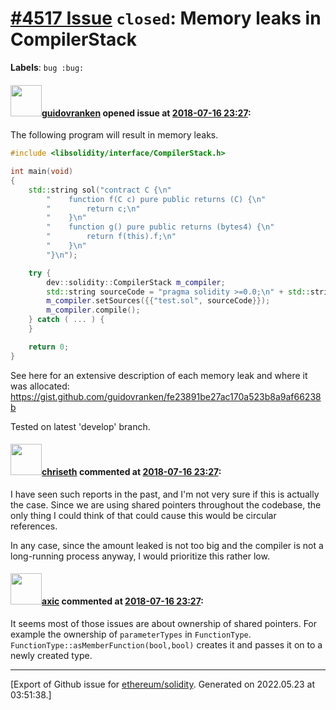 # [\#4517 Issue](https://github.com/ethereum/solidity/issues/4517) `closed`: Memory leaks in CompilerStack
**Labels**: `bug :bug:`


#### <img src="https://avatars.githubusercontent.com/u/6846644?u=793163cde3e2d0e5b555347824f8c01236f3c22f&v=4" width="50">[guidovranken](https://github.com/guidovranken) opened issue at [2018-07-16 23:27](https://github.com/ethereum/solidity/issues/4517):

The following program will result in memory leaks.

```cpp
#include <libsolidity/interface/CompilerStack.h>

int main(void)
{
    std::string sol("contract C {\n"
        "    function f(C c) pure public returns (C) {\n"
        "        return c;\n"
        "    }\n"
        "    function g() pure public returns (bytes4) {\n"
        "        return f(this).f;\n"
        "    }\n"
        "}\n");

    try {
        dev::solidity::CompilerStack m_compiler;
        std::string sourceCode = "pragma solidity >=0.0;\n" + std::string(sol.c_str(), sol.c_str() + sol.size());
        m_compiler.setSources({{"test.sol", sourceCode}});
        m_compiler.compile();
    } catch ( ... ) { 
    }

    return 0;
}
```

See here for an extensive description of each memory leak and where it was allocated: https://gist.github.com/guidovranken/fe23891be27ac170a523b8a9af66238b

Tested on latest 'develop' branch.

#### <img src="https://avatars.githubusercontent.com/u/9073706?v=4" width="50">[chriseth](https://github.com/chriseth) commented at [2018-07-16 23:27](https://github.com/ethereum/solidity/issues/4517#issuecomment-405491235):

I have seen such reports in the past, and I'm not very sure if this is actually the case. Since we are using shared pointers throughout the codebase, the only thing I could think of that could cause this would be circular references.

In any case, since the amount leaked is not too big and the compiler is not a long-running process anyway, I would prioritize this rather low.

#### <img src="https://avatars.githubusercontent.com/u/20340?v=4" width="50">[axic](https://github.com/axic) commented at [2018-07-16 23:27](https://github.com/ethereum/solidity/issues/4517#issuecomment-409049811):

It seems most of those issues are about ownership of shared pointers. For example the ownership of `parameterTypes` in `FunctionType`. `FunctionType::asMemberFunction(bool,bool)` creates it and passes it on to a newly created type.


-------------------------------------------------------------------------------



[Export of Github issue for [ethereum/solidity](https://github.com/ethereum/solidity). Generated on 2022.05.23 at 03:51:38.]
